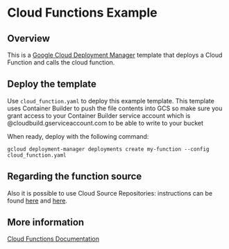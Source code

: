 # Cloud Functions Example

## Overview

This is a [Google Cloud Deployment
Manager](https://cloud.google.com/deployment-manager/overview) template that
deploys a Cloud Function and calls the cloud function.

## Deploy the template

Use `cloud_function.yaml` to deploy this example template.
This template uses Container Builder to push the file contents into GCS so make
sure you grant access to your Container Builder service account which is
<projectNumber>@cloudbuild.gserviceaccount.com to be able to write to your bucket

When ready, deploy with the following command:

    gcloud deployment-manager deployments create my-function --config cloud_function.yaml

## Regarding the function source

Also it is possible to use Cloud Source Repositories: instructions can be found
[here](https://cloud.google.com/functions/docs/deploying/filesystem) and
[here](https://cloud.google.com/functions/docs/deploying/repo).

## More information

[Cloud Functions Documentation](https://cloud.google.com/functions/docs/)
